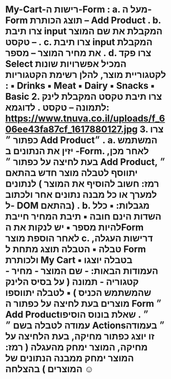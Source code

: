 # My-Cart-רישות ה-Form : a. מעל ה-Form  תוצג הכותרת –  Add Product . b. צרו תיבת input המקבלת את שם המוצר  – טקסט . c. צרו תיבת input המקבלת את מחיר המוצר – מספר . d. צרו פקד Select המכיל אפשרויות שונות לקטגוריית מוצר, להלן רשימת הקטגוריות  : ▪ Drinks ▪ Meat ▪ Dairy ▪ Snacks ▪ Basic 2. צרו תיבת טקסט המקבלת לינק לתמונה  – טקסט . לדוגמא: https://www.tnuva.co.il/uploads/f_606ee43fa87cf_1617880127.jpg  3. צרו כפתור ״ Add Product״  . a. המשתמש יזין את הנתונים  ב -Form.  לאחר מכן,  בעת לחיצה על כפתור    ״ Add  Product״ , יתווסף   לטבלה מוצר חדש בהתאם לנתונים (  רמז:  חשוב להוסיף את המוצר למערך או כל מבנה נתונים אחר  ולכתוב ל-  DOM בהתאם) . b. מגבלות:  ▪ כלל השדות הינם חובה ▪ תיבת  המחיר חייבת להיות מספר  ▪ יש לנקות את הForm  לאחר הוספת מוצר  c. דרישות העגלה, טבלה  ▪ הטבלה תוצג מתחת ל Form ולכותרת My Cart ▪ בטבלה יוצגו העמודות הבאות:  - שם המוצר  - מחיר - קטגוריה - תמונה ( על בסיס הלינק שהמשתמש הכניס )  ▪ לטבלה יתווספו מוצרים בעת לחיצה על כפתור ה Form  ״ Add Product״ .   שאלת בונוס  הוסיפו עמודה לטבלה בשם ״ Actions״ בעמודה זו יוצג כפתור מחיקה, בעת הלחיצה על מחיקה, המוצר ימחק  מהעגלה ( רמז:  המוצר ימחק ממבנה הנתונים של המוצרים )    בהצלחה  ☺ 
